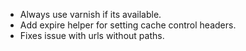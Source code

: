  * Always use varnish if its available.
  * Add expire helper for setting cache control headers.
  * Fixes issue with urls without paths.